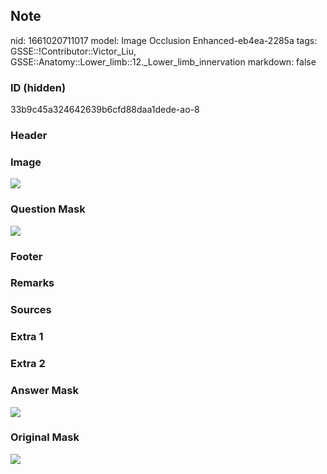## Note
nid: 1661020711017
model: Image Occlusion Enhanced-eb4ea-2285a
tags: GSSE::!Contributor::Victor_Liu, GSSE::Anatomy::Lower_limb::12._Lower_limb_innervation
markdown: false

### ID (hidden)
33b9c45a324642639b6cfd88daa1dede-ao-8

### Header


### Image
<img src="tmp51thqnf8.png">

### Question Mask
<img src="33b9c45a324642639b6cfd88daa1dede-ao-8-Q.svg">

### Footer


### Remarks


### Sources


### Extra 1


### Extra 2


### Answer Mask
<img src="33b9c45a324642639b6cfd88daa1dede-ao-8-A.svg">

### Original Mask
<img src="33b9c45a324642639b6cfd88daa1dede-ao-O.svg">
